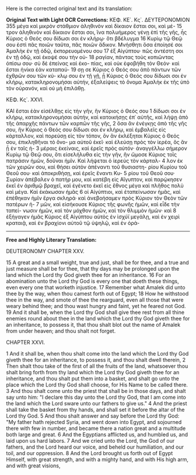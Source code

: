 Here is the corrected original text and its translation:

**Original Text with Light OCR Corrections:**
ΚΕΦ. ΚΕ΄. Κς΄. ΔΕΥΤΕΡΟΝΟΜΙΟΝ 355
μέγα καὶ μικρὸν στάθμιον ἀληθινὸν καὶ δίκαιον ἔσται σοι, καὶ μέ- 15
τρον ἀληθινὸν καὶ δίκαιον ἔσται σοι, ἵνα πολυήμερος γένῃ ἐπὶ τῆς
γῆς, ἧς Κύριος ὁ Θεός σου δίδωσι σοι ἐν κλήρῳ· ὅτι βδέλυγμα 16
Κυρίῳ τῷ Θεῷ σου ἐστὶ πᾶς ποιῶν ταῦτα, πᾶς ποιῶν ἄδικον.
Μνήσθητι ὅσα ἐποίησέ σοι Ἀμαλὴκ ἐν τῇ ὁδῷ, ἐκπορευομένου σου 17
ἐξ Αἰγύπτου· πῶς ἀντέστη σοι ἐν τῇ ὁδῷ, καὶ ἐκοψέ σου τὴν οὐ- 18
ραγίαν, πάντας τοὺς κοπιῶντας ὀπίσω σου· σὺ δὲ ἐπείνας καὶ ἐκο-
πίας, καὶ οὐκ ἐφοβήθη τὸν Θεόν· καὶ ἔσται ἡνίκα ἐὰν καταπαύ- 19
σῃ σε Κύριος ὁ Θεός σου ἀπὸ πάντων τῶν ἐχθρῶν σου τῶν κύ-
κλῳ σου ἐν τῇ γῇ, ᾗ Κύριος ὁ Θεός σου δίδωσι σοι ἐν κλήρῳ,
κατακληρονομήσαι αὐτήν, ἐξαλείψεις τὸ ὄνομα Ἀμαλὴκ ἐκ τῆς
ὑπὸ τὸν οὐρανόν, καὶ οὐ μὴ ἐπιλάθῃ.

ΚΕΦ. Κς΄. XXVI.

ΚΑΙ ἔσται ἐὰν εἰσέλθῃς εἰς τὴν γῆν, ἣν Κύριος ὁ Θεός σου 1
δίδωσι σοι ἐν κλήρῳ, κατακληρονομήσαι αὐτήν, καὶ κατοικήσῃς ἐπ᾿
αὐτῆς, καὶ λήψῃ ἀπὸ τῆς ἀπαρχῆς πάντων τῶν καρπῶν τῆς γῆς, 2
ὅσα ἂν ἐνέγκῃς ἀπὸ τῆς γῆς σου, ἣν Κύριος ὁ Θεός σου δίδωσι
σοι ἐν κλήρῳ, καὶ ἐμβαλεῖς εἰς κάρταλλον, καὶ πορεύσῃ εἰς τὸν
τόπον, ὃν ἂν ἐκλέξηται Κύριος ὁ Θεός σου, ἐπικληθῆναι τὸ ὄνο-
μα αὐτοῦ ἐκεῖ· καὶ ἐλεύσῃ πρὸς τὸν ἱερέα, ὃς ἂν ᾖ ἐν ταῖς ἡ- 3
μέραις ἐκείναις, καὶ ἐρεῖς πρὸς αὐτόν· ἀναγγέλλω σήμερον Κυρίῳ
τῷ Θεῷ σου, ὅτι εἰσελήλυθα εἰς τὴν γῆν, ἣν ὤμοσε Κύριος τοῖς
πατράσιν ἡμῶν, δοῦναι ἡμῖν. Καὶ λήψεται ὁ ἱερεὺς τὸν κάρταλ- 4
λον ἐκ τῶν χειρῶν σου, καὶ θήσει αὐτὸν ἀπέναντι τοῦ θυσιαστη-
ρίου Κυρίου τοῦ Θεοῦ σου· καὶ ἀποκριθήσῃ, καὶ ἐρεῖς ἔναντι Κυ- 5
ρίου τοῦ Θεοῦ σου· Συρίαν ἀπέβαλεν ὁ πατήρ μου, καὶ κατέβη εἰς
Αἴγυπτον, καὶ παρῴκησεν ἐκεῖ ἐν ἀριθμῷ βραχεῖ, καὶ ἐγένετο ἐκεῖ
εἰς ἔθνος μέγα καὶ πλῆθος πολὺ καὶ μέγα. Καὶ ἐκάκωσαν ἡμᾶς 6
οἱ Αἰγύπτιοι, καὶ ἐταπείνωσαν ἡμᾶς, καὶ ἐπέθηκαν ἡμῖν ἔργα
σκληρά· καὶ ἀνεβοήσαμεν πρὸς Κύριον τὸν Θεὸν τῶν πατέρων ἡ- 7
μῶν, καὶ εἰσήκουσε Κύριος τῆς φωνῆς ἡμῶν, καὶ εἶδε τὴν ταπεί-
νωσιν ἡμῶν, καὶ τὸν μόχθον ἡμῶν, καὶ τὸν θλιμμὸν ἡμῶν· καὶ 8
ἐξήγαγεν ἡμᾶς Κύριος ἐξ Αἰγύπτου αὐτὸς ἐν ἰσχύϊ μεγάλῃ, καὶ
ἐν χειρὶ κραταιᾷ, καὶ ἐν βραχίονι αὐτοῦ τῷ ὑψηλῷ, καὶ ἐν ὁρά-

---

**Free and Highly Literary Translation:**

DEUTERONOMY
CHAPTER XXV.

15 A great and a small weight, true and just, shall be for thee, and a true and just measure shall be for thee, that thy days may be prolonged upon the land which the Lord thy God giveth thee for an inheritance.
16 For an abomination unto the Lord thy God is every one that doeth these things, even every one that worketh injustice.
17 Remember what Amalek did unto thee by the way, when thou camest forth out of Egypt;
18 How he withstood thee in the way, and smote of thee the rearguard, even all those that were weary behind thee; and thou wast hungry and faint, yet he feared not God.
19 And it shall be, when the Lord thy God shall give thee rest from all thine enemies round about thee in the land which the Lord thy God giveth thee for an inheritance, to possess it, that thou shalt blot out the name of Amalek from under heaven; and thou shalt not forget.

CHAPTER XXVI.

1 And it shall be, when thou shalt come into the land which the Lord thy God giveth thee for an inheritance, to possess it, and thou shalt dwell therein,
2 Then shalt thou take of the first of all the fruits of the land, whatsoever thou shalt bring forth from thy land which the Lord thy God giveth thee for an inheritance, and thou shalt put them into a basket, and shalt go unto the place which the Lord thy God shall choose, for His Name to be called there.
3 And thou shalt come unto the priest that shall be in those days, and shalt say unto him: "I declare this day unto the Lord thy God, that I am come into the land which the Lord sware unto our fathers to give us."
4 And the priest shall take the basket from thy hands, and shall set it before the altar of the Lord thy God.
5 And thou shalt answer and say before the Lord thy God: "My father hath rejected Syria, and went down into Egypt, and sojourned there with few in number, and became there a nation great and a multitude both large and great.
6 And the Egyptians afflicted us, and humbled us, and laid upon us hard labors.
7 And we cried unto the Lord, the God of our fathers, and the Lord heard our voice, and beheld our humiliation, and our toil, and our oppression.
8 And the Lord brought us forth out of Egypt Himself, with great strength, and with a mighty hand, and with His high arm, and with great visions,